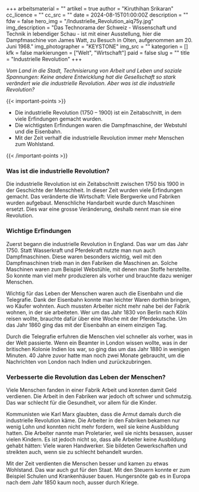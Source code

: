 +++
arbeitsmaterial = ""
artikel = true
author = "Kiruthihan Srikaran"
cc_licence = ""
cc_src = ""
date = 2024-08-15T01:00:00Z
description = ""
fdw = false
hero_img = "/Industrielle_Revolution_aiq75y.jpg"
img_description = "Das Technorama der Schweiz - Wissenschaft und Technik in lebendiger Schau - ist mit einer Ausstellung, hier die Dampfmaschine von James Watt, zu Besuch in Olten, aufgenommen am 20. Juni 1968."
img_photographer = "KEYSTONE"
img_src = ""
kategorien = []
kfk = false
markierungen = ["Welt", "Wirtschaft"]
paid = false
slug = ""
title = "Industrielle Revolution"
+++

_Vom Land in die Stadt, Technisierung von Arbeit und Leben und soziale Spannungen: Keine andere Entwicklung hat die Gesellschaft so stark verändert wie die industrielle Revolution. Aber was ist die industrielle Revolution?_

{{< important-points >}}

<ul>

<li>Die industrielle Revolution (1750 – 1900) ist ein Zeitabschnitt, in dem viele Erfindungen gemacht wurden.</li>

<li>Die wichtigsten Erfindungen waren die Dampfmaschine, der Webstuhl und die Eisenbahn.</li>

<li>Mit der Zeit verhalf die industrielle Revolution immer mehr Menschen zum Wohlstand.</li>

</ul>

{{< /important-points >}}

### Was ist die industrielle Revolution?

Die industrielle Revolution ist ein Zeitabschnitt zwischen 1750 bis 1900 in der Geschichte der Menschheit. In dieser Zeit wurden viele Erfindungen gemacht. Das veränderte die Wirtschaft: Viele Bergwerke und Fabriken wurden aufgebaut. Menschliche Handarbeit wurde durch Maschinen ersetzt. Dies war eine grosse Veränderung, deshalb nennt man sie eine Revolution.

### Wichtige Erfindungen

Zuerst begann die industrielle Revolution in England. Das war um das Jahr 1750. Statt Wasserkraft und Pferdekraft nutzte man nun auch Dampfmaschinen. Diese waren besonders wichtig, weil mit den Dampfmaschinen trieb man in den Fabriken die Maschinen an. Solche Maschinen waren zum Beispiel Webstühle, mit denen man Stoffe herstellte. So konnte man viel mehr produzieren als vorher und brauchte dazu weniger Menschen.

Wichtig für das Leben der Menschen waren auch die Eisenbahn und die Telegrafie. Dank der Eisenbahn konnte man leichter Waren dorthin bringen, wo Käufer wohnten. Auch mussten Arbeiter nicht mehr nahe bei der Fabrik wohnen, in der sie arbeiteten. Wer um das Jahr 1830 von Berlin nach Köln reisen wollte, brauchte dafür über eine Woche mit der Pferdekutsche. Um das Jahr 1860 ging das mit der Eisenbahn an einem einzigen Tag.

Durch die Telegrafie erfuhren die Menschen viel schneller als vorher, was in der Welt passierte. Wenn ein Beamter in London wissen wollte, was in der britischen Kolonie Indien los war, so ging das um das Jahr 1880 in wenigen Minuten. 40 Jahre zuvor hatte man noch zwei Monate gebraucht, um die Nachrichten von London nach Indien und zurückzubringen.

### Verbesserte die Revolution das Leben der Menschen?

Viele Menschen fanden in einer Fabrik Arbeit und konnten damit Geld verdienen. Die Arbeit in den Fabriken war jedoch oft schwer und schmutzig. Das war schlecht für die Gesundheit, vor allem für die Kinder.

Kommunisten wie Karl Marx glaubten, dass die Armut damals durch die industrielle Revolution käme. Die Arbeiter in den Fabriken bekamen nur wenig Lohn und konnten nicht mehr fordern, weil sie keine Ausbildung hatten. Die Arbeiter nannte man Proletarier, weil sie nichts besassen, ausser vielen Kindern. Es ist jedoch nicht so, dass alle Arbeiter keine Ausbildung gehabt hätten: Viele waren Handwerker. Sie bildeten Gewerkschaften und streikten auch, wenn sie zu schlecht behandelt wurden.

Mit der Zeit verdienten die Menschen besser und kamen zu etwas Wohlstand. Das war auch gut für den Staat. Mit den Steuern konnte er zum Beispiel Schulen und Krankenhäuser bauen. Hungersnöte gab es in Europa nach dem Jahr 1850 kaum noch, ausser durch Kriege.
